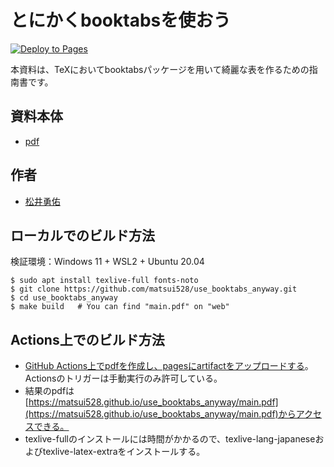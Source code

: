 # とにかくbooktabsを使おう

[![Deploy to Pages](https://github.com/matsui528/use_booktabs_anyway/actions/workflows/pages.yml/badge.svg)](https://github.com/matsui528/use_booktabs_anyway/actions/workflows/pages.yml)

本資料は、TeXにおいてbooktabsパッケージを用いて綺麗な表を作るための指南書です。

## 資料本体
- [pdf](https://matsui528.github.io/use_booktabs_anyway/main.pdf)

## 作者
- [松井勇佑](http://yusukematsui.me/index_jp.html)

## ローカルでのビルド方法
検証環境：Windows 11 + WSL2 + Ubuntu 20.04
```console
$ sudo apt install texlive-full fonts-noto
$ git clone https://github.com/matsui528/use_booktabs_anyway.git
$ cd use_booktabs_anyway
$ make build   # You can find "main.pdf" on "web"
```

## Actions上でのビルド方法
- [GitHub Actions上でpdfを作成し、pagesにartifactをアップロードする](.github/workflows/pages.yml)。Actionsのトリガーは手動実行のみ許可している。
- 結果のpdfは[https://matsui528.github.io/use_booktabs_anyway/main.pdf](https://matsui528.github.io/use_booktabs_anyway/main.pdf)からアクセスできる。
- texlive-fullのインストールには時間がかかるので、texlive-lang-japaneseおよびtexlive-latex-extraをインストールする。
